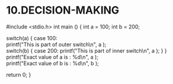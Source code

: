 # 10.DECISION-MAKING
#include <stdio.h> 
  int main () 
{ 
      int a = 100;    int b = 200; 
  
   switch(a) {       case 100:  
         printf("This is part of outer switch\n", a );        
         switch(b) {             case 200: 
            printf("This is part of inner switch\n", a ); 
         }    } 
   printf("Exact value of a is : %d\n", a );  
   printf("Exact value of b is : %d\n", b ); 
  
   return 0; 
}
